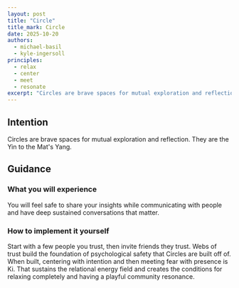 ```yaml
---
layout: post
title: "Circle"
title_mark: Circle
date: 2025-10-20
authors:
  - michael-basil
  - kyle-ingersoll
principles:
  - relax
  - center
  - meet
  - resonate
excerpt: "Circles are brave spaces for mutual exploration and reflection."
---
```


## Intention

Circles are brave spaces for mutual exploration and reflection. They are the Yin to the Mat's Yang.

## Guidance

### What you will experience

You will feel safe to share your insights while communicating with people and have deep sustained conversations that matter.

### How to implement it yourself

Start with a few people you trust, then invite friends they trust. Webs of trust build the foundation of psychological safety that Circles are built off of. When built, centering with intention and then meeting fear with presence is Ki. That sustains the relational energy field and creates the conditions for relaxing completely and having a playful community resonance. 